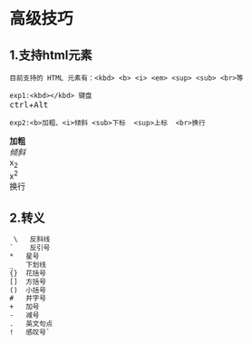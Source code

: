 # 高级技巧
## 1.支持html元素
`目前支持的 HTML 元素有：<kbd> <b> <i> <em> <sup> <sub> <br>等` 
 
`exp1:<kbd></kbd> 键盘`  
<kbd>ctrl</kbd><em>+</em><kbd>Alt</kbd>  

`exp2:<b>加粗、<i>倾斜 <sub>下标  <sup>上标  <br>换行`  

<b>加粗</b>  
<i>倾斜</i>  
x<sub>2</sub>  
x<sup>2</sup>  
换行<br>


## 2.转义
```html
 \   反斜线    
`    反引号
*   星号  
_   下划线
{}  花括号
[]  方括号
()  小括号
#   井字号
+   加号
-   减号
.   英文句点
!   感叹号`

```
